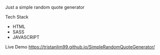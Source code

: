 Just a simple random quote generator

Tech Stack
* HTML
* SASS
* JAVASCRIPT

Live Demo
 https://tristanlim99.github.io/SimpleRandomQuoteGenerator/
